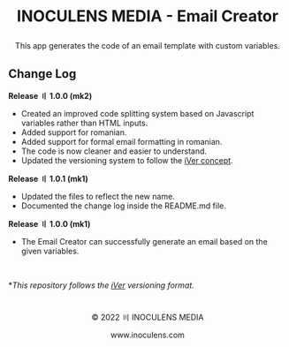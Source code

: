 # <p align="center"><b>INOCULENS MEDIA</b> - Email Creator

<p align="center">This app generates the code of an email template with custom variables.

## Change Log
<b>Release 〢 1.0.0 (mk2)</b>

- Created an improved code splitting system based on Javascript variables rather than HTML inputs.
- Added support for romanian.
- Added support for formal email formatting in romanian.
- The code is now cleaner and easier to understand.
- Updated the versioning system to follow the [iVer concept](https://github.com/frontfacer/iVer).

<b>Release 〢 1.0.1 (mk1)</b><br>

- Updated the files to reflect the new name.
- Documented the change log inside the README.md file.

<b>Release 〢 1.0.0 (mk1)</b>

- The Email Creator can successfully generate an email based on the given variables.

<br>

**This repository follows the [iVer](https://github.com/frontfacer/iVer) versioning format.*

#
<p align="center">© 2022 〣 INOCULENS MEDIA</p>
<p align="center">www.inoculens.com</p>